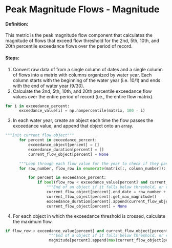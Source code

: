 # Peak Magnitude Flows - Magnitude

#### Definition:

This metric is the peak magnitude flow component that calculates the magnitude of flows that exceed flow threshold for the 2nd, 5th, 10th, and 20th percentile exceedance flows over the period of record.

#### Steps:

1. Convert raw data of from a single column of dates and a single column of flows into a matrix with columns organized by water year. Each column starts with the beginning of the water year \(i.e. 10/1\) and ends with the end of water year \(9/30\).
2. Calculate the 2nd, 5th, 10th, and 20th percentile exceedance flow values over the entire period of record \(i.e., the entire flow matrix\).
  ```py
  for i in exceedance_percent:
        exceedance_value[i] = np.nanpercentile(matrix, 100 - i)
  ```
3. In each water year, create an object each time the flow passes the exceedance value, and append that object onto an array.
  ```py
  """Init current flow object"""
        for percent in exceedance_percent:
            exceedance_object[percent] = []
            exceedance_duration[percent] = []
            current_flow_object[percent] = None

        """Loop through each flow value for the year to check if they pass exceedance threshold"""
        for row_number, flow_row in enumerate(matrix[:, column_number]):

            for percent in exceedance_percent:
                if bool(flow_row < exceedance_value[percent] and current_flow_object[percent]) or bool(row_number == len(matrix[:, column_number]) - 1 and current_flow_object[percent]):
                    """End of an object if it falls below threshold, or end of column"""
                    current_flow_object[percent].end_date = row_number + 1
                    current_flow_object[percent].get_max_magnitude()
                    exceedance_duration[percent].append(current_flow_object[percent].duration)
                    current_flow_object[percent] = None
  ```
4. For each object in which the exceedance threshold is crossed, calculate the maximum flow.
  ```py
  if flow_row < exceedance_value[percent] and current_flow_object[percent] or row_number == len(matrix[:, column_number]) - 1 and current_flow_object[percent]:
                     """End of a object if it falls below threshold, or end of column"""
                     magnitude[percent].append(max(current_flow_object[percent].flow) / average_annual_flow)
  ```
